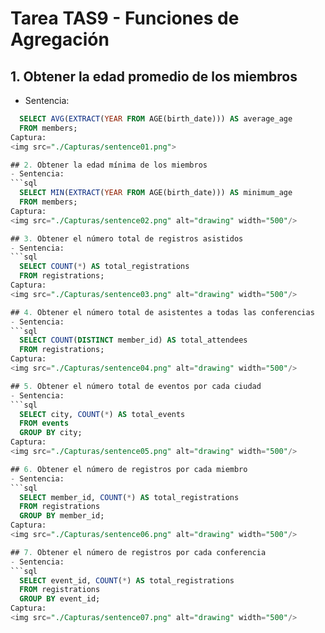 # Tarea TAS9 - Funciones de Agregación

## 1. Obtener la edad promedio de los miembros
  - Sentencia:
  ```sql
    SELECT AVG(EXTRACT(YEAR FROM AGE(birth_date))) AS average_age
    FROM members;
  Captura:
<img src="./Capturas/sentence01.png">

## 2. Obtener la edad mínima de los miembros
  - Sentencia:
  ```sql
    SELECT MIN(EXTRACT(YEAR FROM AGE(birth_date))) AS minimum_age
    FROM members;
  Captura:
<img src="./Capturas/sentence02.png" alt="drawing" width="500"/>

## 3. Obtener el número total de registros asistidos
  - Sentencia:
  ```sql
    SELECT COUNT(*) AS total_registrations
    FROM registrations;
  Captura:
<img src="./Capturas/sentence03.png" alt="drawing" width="500"/>

## 4. Obtener el número total de asistentes a todas las conferencias
  - Sentencia:
  ```sql
    SELECT COUNT(DISTINCT member_id) AS total_attendees
    FROM registrations;
  Captura:
<img src="./Capturas/sentence04.png" alt="drawing" width="500"/>

## 5. Obtener el número total de eventos por cada ciudad
  - Sentencia:
  ```sql
    SELECT city, COUNT(*) AS total_events
    FROM events
    GROUP BY city;
  Captura:
<img src="./Capturas/sentence05.png" alt="drawing" width="500"/>

## 6. Obtener el número de registros por cada miembro
  - Sentencia:
  ```sql
    SELECT member_id, COUNT(*) AS total_registrations
    FROM registrations
    GROUP BY member_id;
  Captura:
<img src="./Capturas/sentence06.png" alt="drawing" width="500"/>

## 7. Obtener el número de registros por cada conferencia
  - Sentencia:
  ```sql
    SELECT event_id, COUNT(*) AS total_registrations
    FROM registrations
    GROUP BY event_id;
  Captura:
<img src="./Capturas/sentence07.png" alt="drawing" width="500"/>